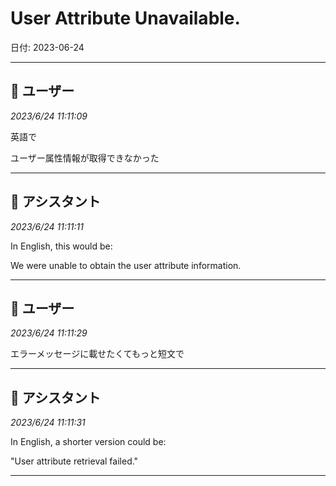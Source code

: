 # User Attribute Unavailable.

日付: 2023-06-24

---

## 👤 ユーザー
*2023/6/24 11:11:09*

英語で

ユーザー属性情報が取得できなかった

---

## 🤖 アシスタント
*2023/6/24 11:11:11*

In English, this would be:

We were unable to obtain the user attribute information.

---

## 👤 ユーザー
*2023/6/24 11:11:29*

エラーメッセージに載せたくてもっと短文で

---

## 🤖 アシスタント
*2023/6/24 11:11:31*

In English, a shorter version could be:

"User attribute retrieval failed."

---

